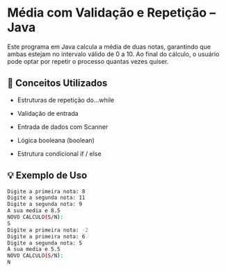 # Média com Validação e Repetição – Java
Este programa em Java calcula a média de duas notas, garantindo que ambas estejam no intervalo válido de 0 a 10. Ao final do cálculo, o usuário pode optar por repetir o processo quantas vezes quiser.

## 🧠 Conceitos Utilizados
- Estruturas de repetição do...while

- Validação de entrada

- Entrada de dados com Scanner

- Lógica booleana (boolean)

- Estrutura condicional if / else

## 💡 Exemplo de Uso
```` bash
Digite a primeira nota: 8
Digite a segunda nota: 11
Digite a segunda nota: 9
A sua media e 8.5
NOVO CALCULO(S/N): 
S
Digite a primeira nota: -2
Digite a primeira nota: 6
Digite a segunda nota: 5
A sua media e 5.5
NOVO CALCULO(S/N): 
N

